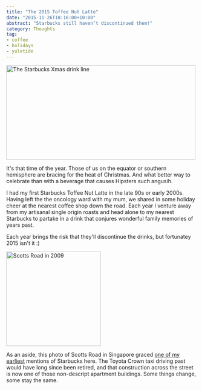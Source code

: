 ```yaml
---
title: "The 2015 Toffee Nut Latte"
date: "2015-11-26T10:16:00+10:00"
abstract: "Starbucks still haven’t discontinued them!"
category: Thoughts
tag:
- coffee
- holidays
- yuletide
---
```

<p><img src="https://rubenerd.com/files/2015/starbucksxmas2015.jpg" alt="The Starbucks Xmas drink line" style="width:500px; height:250px;" /></p>

It's that time of the year. Those of us on the equator or southern hemisphere are bracing for the heat of Christmas. And what better way to celebrate than with a beverage that causes Hipsters such angusih.

I had my first Starbucks Toffee Nut Latte in the late 90s or early 2000s. Having left the the oncology ward with my mum, we shared in some holiday cheer at the nearest coffee shop down the road. Each year I venture away from my artisanal single origin roasts and head alone to my nearest Starbucks to partake in a drink that conjures wonderful family memories of years past.

Each year brings the risk that they'll discontinue the drinks, but fortunatey 2015 isn't it :)

<p><img src="https://rubenerd.com/files/uploads/photo.starbucks.singapore.jpg" alt="Scotts Road in 2009" style="width:250px;" /></p>

As an aside, this photo of Scotts Road in Singapore graced <a href="https://rubenerd.com/p3818/">one of my earliest</a> mentions of Starbucks here. The Toyota Crown taxi driving past would have long since been retired, and that construction across the street is now one of those non-descript apartment buildings. Some things change, some stay the same.

